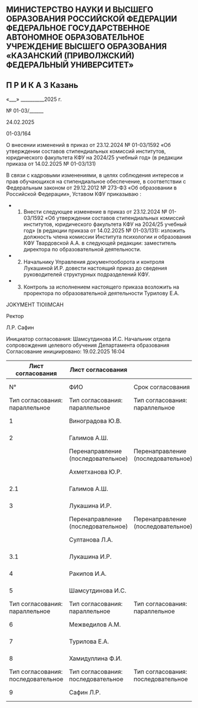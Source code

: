 <!-- image -->

## МИНИСТЕРСТВО НАУКИ И ВЫСШЕГО ОБРАЗОВАНИЯ РОССИЙСКОЙ ФЕДЕРАЦИИ ФЕДЕРАЛЬНОЕ ГОСУДАРСТВЕННОЕ АВТОНОМНОЕ ОБРАЗОВАТЕЛЬНОЕ УЧРЕЖДЕНИЕ ВЫСШЕГО ОБРАЗОВАНИЯ «КАЗАНСКИЙ (ПРИВОЛЖСКИЙ) ФЕДЕРАЛЬНЫЙ УНИВЕРСИТЕТ»

## П Р И К А З Казань

«\_\_\_» \_\_\_\_\_\_\_\_\_\_2025 г.

№ 01-03/\_\_\_\_\_\_

24.02.2025

01-03/164

О внесении изменений в приказ от 23.12.2024 № 01-03/1592 «Об утверждении составов стипендиальных комиссий институтов, юридического факультета КФУ на 2024/25 учебный год» (в редакции приказа от 14.02.2025 № 01-03/131)

В  связи с кадровыми  изменениями,  в  целях  соблюдения  интересов  и  прав обучающихся на стипендиальное обеспечение, в соответствии с Федеральным законом от 29.12.2012 №  273-ФЗ  «Об  образовании  в  Российской Федерации», Уставом  КФУ приказываю :

- 1. Внести  следующее  изменение  в  приказ  от  23.12.2024 №  01-03/1592 «Об утверждении составов  стипендиальных  комиссий  институтов,  юридического  факультета КФУ на 2024/25 учебный год» (в редакции приказа от 14.02.2025 № 01-03/131): изложить должность члена комиссии Института психологии и образования КФУ Твардовской А.А. в следующей редакции: заместитель директора по образовательной деятельности.
- 2. Начальнику Управления документооборота и контроля Лукашиной И.Р. довести настоящий приказ до сведения руководителей структурных подразделений КФУ.
- 3. Контроль  за  исполнением  настоящего  приказа  возложить  на  проректора  по образовательной деятельности Турилову Е.А.

JOKYMEHT TIOIIMCAH

Ректор

Л.Р. Сафин

Инициатор согласования: Шамсутдинова И.С. Начальник отдела сопровождения целевого обучения Департамента образования Согласование инициировано: 19.02.2025 16:04

| Лист согласования                  | Лист согласования                  |                                    | Тип согласования: смешанное        | Тип согласования: смешанное        |
|------------------------------------|------------------------------------|------------------------------------|------------------------------------|------------------------------------|
| N°                                 | ФИО                                | Срок согласования                  | Результат согласования             | Замечания                          |
| Тип согласования: параллельное     | Тип согласования: параллельное     | Тип согласования: параллельное     | Тип согласования: параллельное     | Тип согласования: параллельное     |
| 1                                  | Виноградова Ю.В.                   |                                    | Согласовано 20.02.2025 - 12:02     | -                                  |
| 2                                  | Галимов А.Ш.                       |                                    | Перенаправлено 19.02.2025 - 16:10  | -                                  |
|                                    | Перенаправление (последовательное) | Перенаправление (последовательное) | Перенаправление (последовательное) | Перенаправление (последовательное) |
|                                    | Ахметханова Ю.Р.                   |                                    | Согласовано 20.02.2025 - 13:53     | -                                  |
| 2.1                                | Галимов А.Ш.                       |                                    | Согласовано 20.02.2025 - 15:26     | -                                  |
| 3                                  | Лукашина И.Р.                      |                                    | Перенаправлено 19.02.2025 - 17:04  | -                                  |
|                                    | Перенаправление (последовательное) | Перенаправление (последовательное) | Перенаправление (последовательное) | Перенаправление (последовательное) |
|                                    | Султанова Л.А.                     |                                    | Согласовано 20.02.2025 - 10:57     | +                                  |
| 3.1                                | Лукашина И.Р.                      |                                    | Согласовано 20.02.2025 - 16:05     | -                                  |
| 4                                  | Ракипов И.А.                       |                                    | Согласовано 20.02.2025 - 17:16     | -                                  |
| 5                                  | Шамсутдинова И.С.                  |                                    | Согласовано 19.02.2025 - 16:04     | -                                  |
| Тип согласования: параллельное     | Тип согласования: параллельное     | Тип согласования: параллельное     | Тип согласования: параллельное     | Тип согласования: параллельное     |
| 6                                  | Межведилов А.М.                    |                                    | Согласовано 21.02.2025 - 11:23     | -                                  |
| 7                                  | Турилова Е.А.                      |                                    | Согласовано 20.02.2025 - 21:38     | -                                  |
| 8                                  | Хамидуллина Ф.И.                   |                                    | Согласовано 21.02.2025 - 10:48     | -                                  |
| Тип согласования: последовательное | Тип согласования: последовательное | Тип согласования: последовательное | Тип согласования: последовательное | Тип согласования: последовательное |
| 9                                  | Сафин Л.Р.                         |                                    | Подписано 24.02.2025 - 16:10       | -                                  |